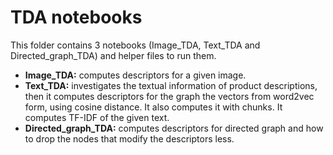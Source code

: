 # TDA notebooks
This folder contains 3 notebooks (Image_TDA, Text_TDA and Directed_graph_TDA) and helper files to run them.

* **Image_TDA:** computes descriptors for a given image.
* **Text_TDA:** investigates the textual information of product descriptions, then it computes descriptors for the graph the vectors from word2vec form, using cosine distance. It also computes it with chunks. It computes TF-IDF of the given text.
* **Directed_graph_TDA:** computes descriptors for directed graph and how to drop the nodes that modify the descriptors less.
